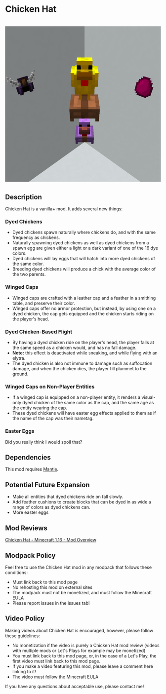 # Chicken Hat
![Logo](https://raw.githubusercontent.com/techno-sam/ChickenHat/master/logo.png "Chicken Hat Logo")
==============

## Description
Chicken Hat is a vanilla+ mod. It adds several new things:

### Dyed Chickens
* Dyed chickens spawn naturally where chickens do, and with the same frequency as chickens.
* Naturally spawning dyed chickens as well as dyed chickens from a spawn egg are given either a light or a dark variant of one of the 16 dye colors.
* Dyed chickens will lay eggs that will hatch into more dyed chickens of the same color.
* Breeding dyed chickens will produce a chick with the average color of the two parents.

### Winged Caps
* Winged caps are crafted with a leather cap and a feather in a smithing table, and preserve their color.
* Winged caps offer no armor protection, but instead, by using one on a dyed chicken, the cap gets equipped and the chicken starts riding on the player's head.

### Dyed Chicken-Based Flight
* By having a dyed chicken ride on the player's head, the player falls at the same speed as a chicken would, and has no fall damage.
* **Note:** this effect is deactivated while sneaking, and while flying with an elytra.
* The dyed chicken is also not immune to damage such as suffocation damage, and when the chicken dies, the player fill plummet to the ground.

### Winged Caps on Non-Player Entities
* If a winged cap is equipped on a non-player entity, it renders a visual-only dyed chicken of the same color as the cap, and the same age as the entity wearing the cap.
* These dyed chickens will have easter egg effects applied to them as if the name of the cap was their nametag.

### Easter Eggs
Did you really think I would spoil that?

## Dependencies
This mod requires [Mantle](https://curseforge.com/minecraft/mc-mods/mantle).

## Potential Future Expansion
* Make all entities that dyed chickens ride on fall slowly.
* Add feather cushions to create blocks that can be dyed in as wide a range of colors as dyed chickens can.
* More easter eggs

## Mod Reviews
[Chicken Hat - Minecraft 1.16 - Mod Overview](https://www.youtube.com/watch?v=KcoP1Log69I "")

## Modpack Policy
Feel free to use the Chicken Hat mod in any modpack that follows these conditions:

* Must link back to this mod page
* No rehosting this mod on external sites
* The modpack must not be monetized, and must follow the Minecraft EULA
* Please report issues in the issues tab!

## Video Policy
Making videos about Chicken Hat is encouraged, however, please follow these guidelines:

* No monetization if the video is purely a Chicken Hat mod review (videos with multiple mods or Let's Plays for example may be monetized)
* You must link back to this mod page, or, in the case of a Let's Play, the first video must link back to this mod page.
* If you make a video featuring this mod, please leave a comment here linking to it!
* The video must follow the Minecraft EULA

If you have any questions about acceptable use, please contact me!
